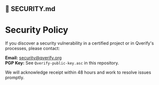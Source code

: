 


## **📄 SECURITY.md**

# Security Policy

If you discover a security vulnerability in a certified project or in Qverify's processes, please contact:

**Email:** security@qverify.org  
**PGP Key:** See `Qverify-public-key.asc` in this repository.

We will acknowledge receipt within 48 hours and work to resolve issues promptly.
